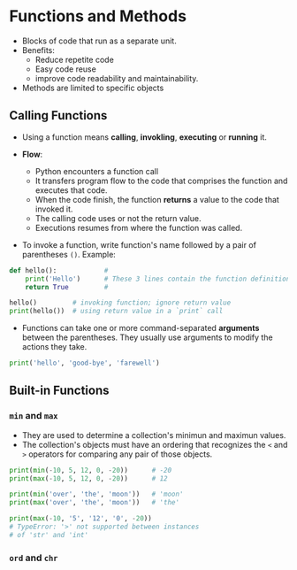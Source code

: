 # Functions and Methods

- Blocks of code that run as a separate unit.
- Benefits:
    - Reduce repetite code
    - Easy code reuse
    - improve code readability and maintainability.
- Methods are limited to specific objects

## Calling Functions

- Using a function means **calling**, **invokling**, **executing** or **running** it.
- **Flow**: 
    - Python encounters a function call
    - It transfers program flow to the code that comprises the function and executes that code.
    - When the code finish, the function **returns** a value to the code that invoked it.
    - The calling code uses or not the return value.
    - Executions resumes from where the function was called.

- To invoke a function, write function's name followed by a pair of parentheses `()`. Example:

```python
def hello():            #
    print('Hello')      # These 3 lines contain the function definition
    return True         #

hello()         # invoking function; ignore return value
print(hello())  # using return value in a `print` call
```
- Functions can take one or more command-separated **arguments** between the parentheses. They usually use arguments to modify the actions they take.

```python
print('hello', 'good-bye', 'farewell')
```

## Built-in Functions

### `min` and `max`

- They are used to determine a collection's minimun and maximun values.
- The collection's objects must have an ordering that recognizes the `<` and `>` operators for comparing any pair of those objects.

```python
print(min(-10, 5, 12, 0, -20))      # -20
print(max(-10, 5, 12, 0, -20))      # 12

print(min('over', 'the', 'moon'))   # 'moon'
print(max('over', 'the', 'moon'))   # 'the'

print(max(-10, '5', '12', '0', -20))
# TypeError: '>' not supported between instances
# of 'str' and 'int'
```

### `ord` and `chr`

